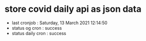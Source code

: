 # store covid daily api as json data

- last cronjob : Saturday, 13 March 2021 12:14:50
- status og cron : success
- status daily cron : success
      
      